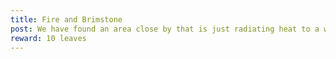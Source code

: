 ```yaml
---
title: Fire and Brimstone
post: We have found an area close by that is just radiating heat to a wild degree. We need someone to check it out and make sure it is ok before we use it for warm naps. 
reward: 10 leaves
---
```


